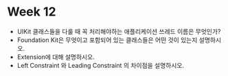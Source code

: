 # Week 12



- UIKit 클래스들을 다룰 때 꼭 처리해야하는 애플리케이션 쓰레드 이름은 무엇인가?
- Foundation Kit은 무엇이고 포함되어 있는 클래스들은 어떤 것이 있는지 설명하시오.
- Extension에 대해 설명하시오.
- Left Constraint 와 Leading Constraint 의 차이점을 설명하시오.


